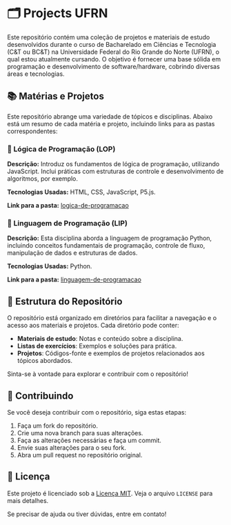 # 🗂️ Projects UFRN

Este repositório contém uma coleção de projetos e materiais de estudo desenvolvidos durante o curso de Bacharelado em Ciências e Tecnologia (C&T ou BC&T) na Universidade Federal do Rio Grande do Norte (UFRN), o qual estou atualmente cursando. O objetivo é fornecer uma base sólida em programação e desenvolvimento de software/hardware, cobrindo diversas áreas e tecnologias.

## 📚 Matérias e Projetos

Este repositório abrange uma variedade de tópicos e disciplinas. Abaixo está um resumo de cada matéria e projeto, incluindo links para as pastas correspondentes:

### 🔢 Lógica de Programação (LOP)

**Descrição:** Introduz os fundamentos de lógica de programação, utilizando JavaScript. Inclui práticas com estruturas de controle e desenvolvimento de algoritmos, por exemplo.

**Tecnologias Usadas:** HTML, CSS, JavaScript, P5.js.

**Link para a pasta:** [logica-de-programacao](logica-de-programacao/)

### 🐍 Linguagem de Programação (LIP)

**Descrição:** Esta disciplina aborda a linguagem de programação Python, incluindo conceitos fundamentais de programação, controle de fluxo, manipulação de dados e estruturas de dados.

**Tecnologias Usadas:** Python.

**Link para a pasta:** [linguagem-de-programacao](linguagem-de-programacao/)

## 📂 Estrutura do Repositório

O repositório está organizado em diretórios para facilitar a navegação e o acesso aos materiais e projetos. Cada diretório pode conter:

- **Materiais de estudo**: Notas e conteúdo sobre a disciplina.
- **Listas de exercícios**: Exemplos e soluções para prática.
- **Projetos**: Códigos-fonte e exemplos de projetos relacionados aos tópicos abordados.

Sinta-se à vontade para explorar e contribuir com o repositório!

## 🚀 Contribuindo

Se você deseja contribuir com o repositório, siga estas etapas:

1. Faça um fork do repositório.
2. Crie uma nova branch para suas alterações.
3. Faça as alterações necessárias e faça um commit.
4. Envie suas alterações para o seu fork.
5. Abra um pull request no repositório original.

## 📜 Licença

Este projeto é licenciado sob a [Licença MIT](LICENSE). Veja o arquivo `LICENSE` para mais detalhes.

Se precisar de ajuda ou tiver dúvidas, entre em contato!